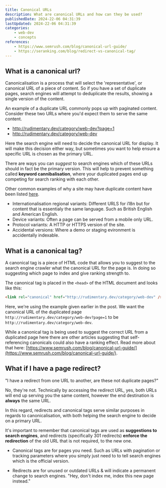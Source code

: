 ```yaml
---
title: Canonical URLs
description: What are canonical URLs and how can they be used?
publishedDate: 2024-22-06 04:31:39
lastUpdated: 2024-22-06 04:31:39
categories:
    - web-dev
    - concepts
references:
    - https://www.semrush.com/blog/canonical-url-guide/
    - https://seranking.com/blog/redirect-vs-canonical-tag/
---
```


## What is a canonical url?

Canonicalisation is a process that will select the 'representative', or canonical URL of a piece of content. So if you have a set of duplicate pages, search engines will attempt to deduplicate the results, showing a single version of the content.

An example of a duplicate URL commonly pops up with paginated content. Consider these two URLs where you'd expect them to serve the same content.

- http://rudimentary.dev/category/web-dev?page=1
- http://rudimentary.dev/category/web-dev

Here the search engine will need to decide the canonical URL for display. It will make this decision either way, but sometimes you want to help ensure a specific URL is chosen as the primary URL.

There are ways you can *suggest* to search engines which of these URLs should in fact be the primary version. This will help to prevent something called **keyword cannibalisation**, where your duplicated pages end up competing for search ranking with each other.

Other common examples of why a site may have duplicate content have been listed [here](https://developers.google.com/search/docs/crawling-indexing/canonicalization).

- Internationalisation regional variants: Different URLS for i18n but for content that is essentialy the same language. Such as British English and American English.
- Device variants: Often a page can be served from a mobile only URL.
- Protocol variants: A HTTP or HTTPS version of the site.
- Accidental versions: Where a demo or staging evironment is accidentally indexable.

## What is a canonical tag?

A canonical tag is a piece of HTML code that allows you to suggest to the search engine crawler what the canonical URL for the page is. In doing so suggesting which page to index and give ranking strength to.

The canonical tag is placed in the ```<head>``` of the HTML document and looks like this:

```html
<link rel="canonical" href="http://rudimentary.dev/category/web-dev" />
```

Here, we're using the example given earlier in the post. We want the canonical URL of the duplicated page `http://rudimentary.dev/category/web-dev?page=1` to be `http://rudimentary.dev/category/web-dev`.

While a canonical tag is being used to suggest the correct URL from a duplicated page here there are other articles suggesting that self-referencing canonicals could also have a ranking effect. Read more about that here: [https://www.semrush.com/blog/canonical-url-guide/](https://www.semrush.com/blog/canonical-url-guide/).

## What if I have a page redirect?

"I have a redirect from one URL to another, are these not duplicate pages?"

No, they're not. Technically by accessing the redirect URL, yes, both URLs will end up serving you the same content, however the end destination is **always** the same URL.

In this regard, redirects and canonical tags serve similar purposes in regards to canonicalisation, with both helping the search engine to decide on a primary URL.

It's important to remember that canonical tags are used as **suggestions to search engines**, and redirects (specifically 301 redirects) **enforce the redirection** of the old URL that is not required, to the new one.

- Canonical tags are for pages you need. Such as URLs with pagination or tracking parameters where you simply just need to to tell search engines which is the official version.

- Redirects are for unused or outdated URLs & will indicate a permanent change to search engines. "Hey, don't index me, index this new page instead."
